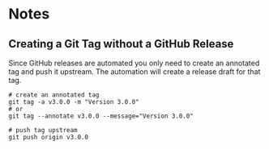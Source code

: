 # Notes

## Creating a Git Tag without a GitHub Release
Since GitHub releases are automated you only need to create an annotated tag and push it upstream.
The automation will create a release draft for that tag.

```shell
# create an annotated tag
git tag -a v3.0.0 -m "Version 3.0.0"
# or
git tag --annotate v3.0.0 --message="Version 3.0.0"

# push tag upstream
git push origin v3.0.0
```
